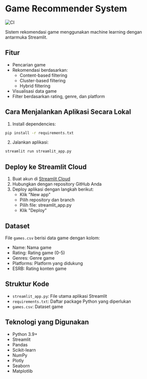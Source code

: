 # Game Recommender System
![CI](https://github.com/matchateens/game-recommender-system/actions/workflows/django.yaml/badge.svg?branch=master)

Sistem rekomendasi game menggunakan machine learning dengan antarmuka Streamlit.

## Fitur

- Pencarian game
- Rekomendasi berdasarkan:
  - Content-based filtering
  - Cluster-based filtering
  - Hybrid filtering
- Visualisasi data game
- Filter berdasarkan rating, genre, dan platform

## Cara Menjalankan Aplikasi Secara Lokal

1. Install dependencies:
```bash
pip install -r requirements.txt
```

2. Jalankan aplikasi:
```bash
streamlit run streamlit_app.py
```

## Deploy ke Streamlit Cloud

1. Buat akun di [Streamlit Cloud](https://streamlit.io/cloud)
2. Hubungkan dengan repository GitHub Anda
3. Deploy aplikasi dengan langkah berikut:
   - Klik "New app"
   - Pilih repository dan branch
   - Pilih file: streamlit_app.py
   - Klik "Deploy"

## Dataset

File `games.csv` berisi data game dengan kolom:
- Name: Nama game
- Rating: Rating game (0-5)
- Genres: Genre game
- Platforms: Platform yang didukung
- ESRB: Rating konten game

## Struktur Kode

- `streamlit_app.py`: File utama aplikasi Streamlit
- `requirements.txt`: Daftar package Python yang diperlukan
- `games.csv`: Dataset game

## Teknologi yang Digunakan

- Python 3.9+
- Streamlit
- Pandas
- Scikit-learn
- NumPy
- Plotly
- Seaborn
- Matplotlib
